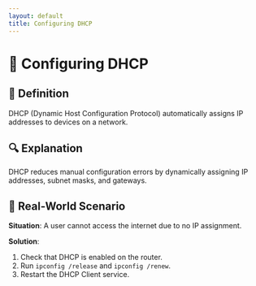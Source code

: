 ```yaml
---
layout: default
title: Configuring DHCP
---
```


# 📡 Configuring DHCP

## 🧠 Definition
DHCP (Dynamic Host Configuration Protocol) automatically assigns IP addresses to devices on a network.

## 🔍 Explanation
DHCP reduces manual configuration errors by dynamically assigning IP addresses, subnet masks, and gateways.

## 📘 Real-World Scenario
**Situation**: A user cannot access the internet due to no IP assignment.

**Solution**:
1. Check that DHCP is enabled on the router.
2. Run `ipconfig /release` and `ipconfig /renew`.
3. Restart the DHCP Client service.